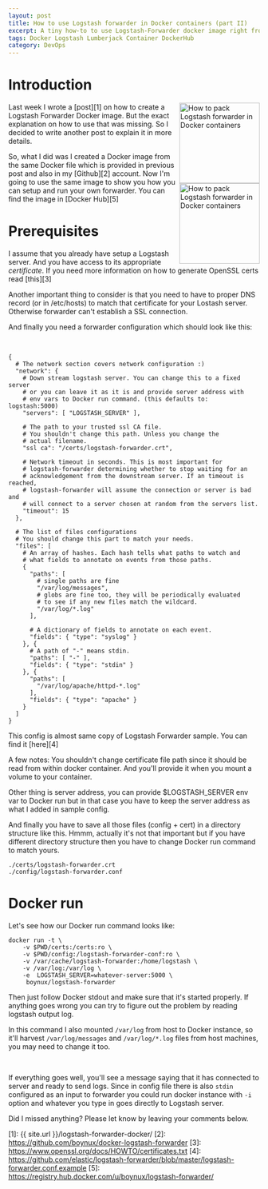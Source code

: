 ```yaml
---
layout: post
title: How to use Logstash forwarder in Docker containers (part II)
excerpt: A tiny how-to to use Logstash-Forwarder docker image right from Docker HUB. With configuration and basic setup.
tags: Docker Logstash Lumberjack Container DockerHub
category: DevOps
---
```


Introduction
============

<span style="float:right">
<img src="{{ site.url }}/img/logstash.png" width="161" alt="How to pack Logstash forwarder in Docker containers" title="How to pack Logstash forwarder in Docker containers" />
<br />
<img src="{{ site.url }}/img/docker-logo.png" width="161" alt="How to pack Logstash forwarder in Docker containers" title="How to pack Logstash forwarder in Docker containers" />
</span>

Last week I wrote a [post][1] on how to create a Logstash Forwarder Docker image. But the exact explanation on how to use that was missing. So I decided to write another post to explain it in more details.

So, what I did was I created a Docker image from the same Docker file which is provided in previous post and also in my [Github][2] account. Now I'm going to use the same image to show you how you can setup and run your own forwarder. You can find the image in [Docker Hub][5]

Prerequisites
==============

I assume that you already have setup a Logstash server. And you have access to its appropriate *certificate*. If you need more information on how to generate OpenSSL certs read [this][3]

Another important thing to consider is that you need to have to proper DNS record (or in /etc/hosts) to match that certificate for your Lostash server. Otherwise forwarder can't establish a SSL connection.

And finally you need a forwarder configuration which should look like this:

<div class="ads"> 
    <ins class="adsbygoogle" style="display:block" data-ad-client="ca-pub-7360583392867579" data-ad-slot="4587256441" data-ad-format="rectangle"></ins> 
    <script> (adsbygoogle = window.adsbygoogle || []).push({}); </script>
</div>
<br />


    {
      # The network section covers network configuration :)
      "network": {
        # Down stream logstash server. You can change this to a fixed server
        # or you can leave it as it is and provide server address with 
        # env vars to Docker run command. (this defaults to: logstash:5000)
        "servers": [ "LOGSTASH_SERVER" ],

        # The path to your trusted ssl CA file. 
        # You shouldn't change this path. Unless you change the 
        # actual filename.
        "ssl ca": "/certs/logstash-forwarder.crt",

        # Network timeout in seconds. This is most important for
        # logstash-forwarder determining whether to stop waiting for an
        # acknowledgement from the downstream server. If an timeout is reached,
        # logstash-forwarder will assume the connection or server is bad and
        # will connect to a server chosen at random from the servers list.
        "timeout": 15
      },

      # The list of files configurations
      # You should change this part to match your needs.
      "files": [
        # An array of hashes. Each hash tells what paths to watch and
        # what fields to annotate on events from those paths.
        {
          "paths": [
            # single paths are fine
            "/var/log/messages",
            # globs are fine too, they will be periodically evaluated
            # to see if any new files match the wildcard.
            "/var/log/*.log"
          ],

          # A dictionary of fields to annotate on each event.
          "fields": { "type": "syslog" }
        }, {
          # A path of "-" means stdin.
          "paths": [ "-" ],
          "fields": { "type": "stdin" }
        }, {
          "paths": [
            "/var/log/apache/httpd-*.log"
          ],
          "fields": { "type": "apache" }
        }
      ]
    }


This config is almost same copy of Logstash Forwarder sample. You can find it [here][4]

A few notes: You shouldn't change certificate file path since it should be read from within docker container. And you'll provide it when you mount a volume to your container. 

Other thing is server address, you can provide $LOGSTASH_SERVER env var to Docker run but in that case you have to keep the server address as what I added in sample config.

And finally you have to save all those files (config + cert) in a directory structure like this. Hmmm, actually it's not that important but if you have different directory structure then you have to change Docker run command to match yours.

    ./certs/logstash-forwarder.crt
    ./config/logstash-forwarder.conf

Docker run
==========

Let's see how our Docker run command looks like:

    docker run -t \
        -v $PWD/certs:/certs:ro \
        -v $PWD/config:/logstash-forwarder-conf:ro \ 
        -v /var/cache/logstash-forwarder:/home/logstash \ 
        -v /var/log:/var/log \
        -e  LOGSTASH_SERVER=whatever-server:5000 \
         boynux/logstash-forwarder


Then just follow Docker stdout and make sure that it's started properly. If anything goes wrong you can try to figure out the problem by reading logstash output log.

 In this command I also mounted `/var/log` from host to Docker instance, so it'll harvest `/var/log/messages` and `/var/log/*.log` files from host machines, you may need to change it too.

<div class="ads"> 
    <ins class="adsbygoogle" style="display:block" data-ad-client="ca-pub-7360583392867579" data-ad-slot="4587256441" data-ad-format="horizontal"></ins> 
    <script> (adsbygoogle = window.adsbygoogle || []).push({}); </script>
</div>
<br />

If everything goes well, you'll see a message saying that it has connected to server and ready to send logs. Since in config file there is also `stdin` configured as an input to forwarder you could run docker instance with `-i` option and whatever you type in goes directly to Logstash server.

Did I missed anything? Please let know by leaving your comments below.

[1]: {{ site.url }}/logstash-forwarder-docker/
[2]: https://github.com/boynux/docker-logstash-forwarder
[3]: https://www.openssl.org/docs/HOWTO/certificates.txt
[4]: https://github.com/elastic/logstash-forwarder/blob/master/logstash-forwarder.conf.example
[5]: https://registry.hub.docker.com/u/boynux/logstash-forwarder/
